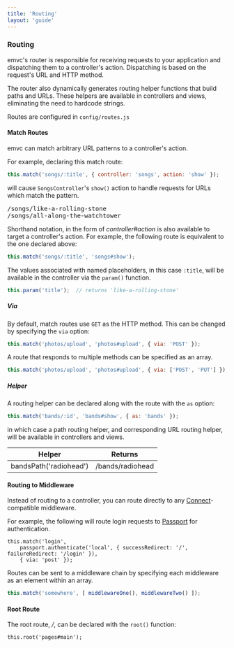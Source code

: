 ```yaml
---
title: 'Routing'
layout: 'guide'
---
```


### Routing

emvc's router is responsible for receiving requests to your application
and dispatching them to a controller's action.  Dispatching is based on the
request's URL and HTTP method.

The router also dynamically generates routing helper functions that build paths
and URLs.  These helpers are available in controllers and views, eliminating the
need to hardcode strings.

Routes are configured in `config/routes.js`

#### Match Routes

emvc can match arbitrary URL patterns to a controller's action.

For example, declaring this match route:

```javascript
this.match('songs/:title', { controller: 'songs', action: 'show' });
```

will cause `SongsController`'s `show()` action to handle requests for URLs which
match the pattern.

<pre>
/songs/like-a-rolling-stone
/songs/all-along-the-watchtower
</pre>

Shorthand notation, in the form of _controller#action_ is also available to
target a controller's action.  For example, the following route is equivalent to
the one declared above:

```javascript
this.match('songs/:title', 'songs#show');
```

The values associated with named placeholders, in this case `:title`, will be
available in the controller via the `param()` function.

```javascript
this.param('title');  // returns 'like-a-rolling-stone'
```

##### Via

By default, match routes use `GET` as the HTTP method.  This can be changed by
specifying the `via` option:

```javascript
this.match('photos/upload', 'photos#upload', { via: 'POST' });
```

A route that responds to multiple methods can be specified as an array.

```javascript
this.match('photos/upload', 'photos#upload', { via: ['POST', 'PUT'] });
```

##### Helper

A routing helper can be declared along with the route with the `as` option:

```javascript
this.match('bands/:id', 'bands#show', { as: 'bands' });
```

in which case a path routing helper, and corresponding URL routing helper, will
be available in controllers and views.

<div class="row">
  <div class="span4">
    <table class="table table-condensed table-striped">
      <thead>
        <tr>
          <th>Helper</th>
          <th>Returns</th>
        </tr>
      </thead>
      <tbody class="monospace">
        <tr>
          <td>bandsPath('radiohead')</td>
          <td>/bands/radiohead</td>
        </tr>
      </tbody>
    </table>
  </div>
</div>


#### Routing to Middleware

Instead of routing to a controller, you can route directly to any
[Connect](http://www.senchalabs.org/connect/)-compatible middleware.

For example, the following will route login requests to [Passport](http://passportjs.org/)
for authentication.

```
this.match('login',
    passport.authenticate('local', { successRedirect: '/', failureRedirect: '/login' }),
    { via: 'post' });
```

Routes can be sent to a middleware chain by specifying each middleware as an
element within an array.

```javascript
this.match('somewhere', [ middlewareOne(), middlewareTwo() ]);
```

#### Root Route

The root route, _/_, can be declared with the `root()` function:

```
this.root('pages#main');
```
